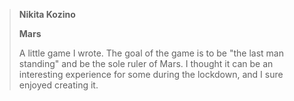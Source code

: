  > **Nikita Kozino**   
 >    
 >  __Mars__   
 >  
 >  A little game I wrote. The goal of the game is to be "the last man standing" and be the sole ruler of Mars. I thought it can be an interesting experience for some during the lockdown, and I sure enjoyed creating it.
 
